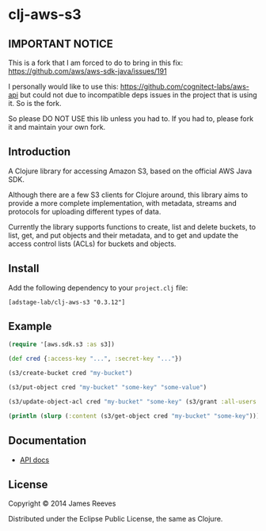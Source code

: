 # clj-aws-s3

## IMPORTANT NOTICE

This is a fork that I am forced to do to bring in this fix:
https://github.com/aws/aws-sdk-java/issues/191

I personally would like to use this:
https://github.com/cognitect-labs/aws-api but could not due to
incompatible deps issues in the project that is using it. So is the
fork.

So please DO NOT USE this lib unless you had to. If you had to, please
fork it and maintain your own fork.


## Introduction

A Clojure library for accessing Amazon S3, based on the official AWS
Java SDK.

Although there are a few S3 clients for Clojure around, this library
aims to provide a more complete implementation, with metadata, streams
and protocols for uploading different types of data.

Currently the library supports functions to create, list and delete
buckets, to list, get, and put objects and their metadata, and to get
and update the access control lists (ACLs) for buckets and objects.

## Install

Add the following dependency to your `project.clj` file:

    [adstage-lab/clj-aws-s3 "0.3.12"]

## Example

```clojure
(require '[aws.sdk.s3 :as s3])

(def cred {:access-key "...", :secret-key "..."})

(s3/create-bucket cred "my-bucket")

(s3/put-object cred "my-bucket" "some-key" "some-value")

(s3/update-object-acl cred "my-bucket" "some-key" (s3/grant :all-users :read))

(println (slurp (:content (s3/get-object cred "my-bucket" "some-key"))))
```

## Documentation

* [API docs](http://weavejester.github.com/clj-aws-s3/)

## License

Copyright © 2014 James Reeves

Distributed under the Eclipse Public License, the same as Clojure.
